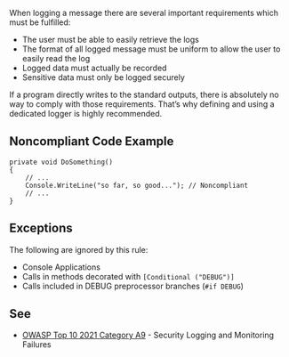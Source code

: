 When logging a message there are several important requirements which must be fulfilled:
 
- The user must be able to easily retrieve the logs
- The format of all logged message must be uniform to allow the user to easily read the log
- Logged data must actually be recorded
- Sensitive data must only be logged securely

If a program directly writes to the standard outputs, there is absolutely no way to comply with those requirements. That’s why defining and using a dedicated logger is highly recommended.
 
## Noncompliant Code Example

    private void DoSomething()
    {
        // ...
        Console.WriteLine("so far, so good..."); // Noncompliant
        // ...
    }

## Exceptions
 
The following are ignored by this rule:

- Console Applications
- Calls in methods decorated with `[Conditional ("DEBUG")]`
- Calls included in DEBUG preprocessor branches (`#if DEBUG`)

## See

- [OWASP Top 10 2021 Category A9](https://owasp.org/Top10/A09_2021-Security_Logging_and_Monitoring_Failures/) - Security Logging and
  Monitoring Failures